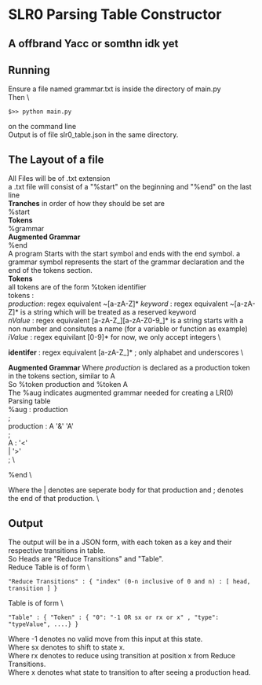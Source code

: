 # SLR0 Parsing Table Constructor

## A offbrand Yacc or somthn idk yet

## Running
Ensure a file named grammar.txt is inside the directory of main.py \
Then \
```
$>> python main.py
```
on the command line \
Output is of file slr0_table.json in the same directory.

## The Layout of a file
All Files will be of .txt extension \
a .txt file will consist of a "%start" on the beginning and "%end" on the last line \
**Tranches** in order of how they should be set are \
%start \
**Tokens** \
%grammar \
**Augmented Grammar** \
%end \
A program Starts with the start symbol and ends with the end symbol. a grammar symbol represents the start of the grammar declaration and the end of the tokens section. \
**Tokens** \
all tokens are of the form %token <type> identifier \
tokens : \
*production*: regex equivalent ~[a-zA-Z]*
*keyword* : regex equivalent ~[a-zA-Z]* is a string which will be treated as a reserved keyword \
*nValue* : regex equivalent [a-zA-Z_][a-zA-Z0-9_]* is a string starts with a non number and consitutes a name (for a variable or function as example) \
*iValue* : regex equivilant [0-9]* for now, we only accept integers \

**identifer** : regex equivalent [a-zA-Z_]* ; only alphabet and underscores \

**Augmented Grammar**
Where *production* is declared as a production token in the tokens section, similar to A \
So %token <production> production and %token <production> A \
The %aug indicates augmented grammar needed for creating a LR(0) Parsing table \
%aug  : production \
        ; \
production  : A '&' 'A' \
            ; \
A : '<' \
  | '>' \
  ; \

%end \

Where the | denotes are seperate body for that production and ; denotes the end of that production. \


## Output
The output will be in a JSON form, with each token as a key and their respective transitions in table. \
So Heads are "Reduce Transitions" and "Table". \
Reduce Table is of form \
```
"Reduce Transitions" : { "index" (0-n inclusive of 0 and n) : [ head, transition ] }
```
Table is of form \
```
"Table" : { "Token" : { "0": "-1 OR sx or rx or x" , "type": "typeValue", ....} }
```
Where -1 denotes no valid move from this input at this state. \
Where sx denotes to shift to state x. \
Where rx denotes to reduce using transition at position x from Reduce Transitions. \
Where x denotes what state to transition to after seeing a production head.
